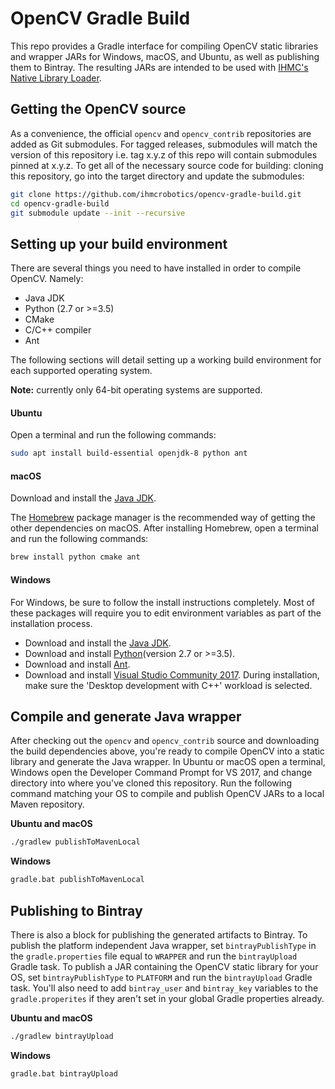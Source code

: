 # OpenCV Gradle Build

This repo provides a Gradle interface for compiling OpenCV static libraries and wrapper JARs for Windows, macOS, and Ubuntu,
as well as publishing them to Bintray. The resulting JARs are intended to be used with [IHMC's Native Library Loader](https://github.com/ihmcrobotics/ihmc-native-library-loader).

## Getting the OpenCV source
As a convenience, the official `opencv` and `opencv_contrib` repositories are added as Git submodules. For tagged releases,
submodules will match the version of this repository i.e. tag x.y.z of this repo will contain submodules pinned at x.y.z. To
get all of the necessary source code for building: cloning this repository, go into the target directory and update the submodules:
```bash
git clone https://github.com/ihmcrobotics/opencv-gradle-build.git
cd opencv-gradle-build
git submodule update --init --recursive
```

## Setting up your build environment
There are several things you need to have installed in order to compile OpenCV. Namely:

- Java JDK
- Python (2.7 or >=3.5)
- CMake
- C/C++ compiler
- Ant

The following sections will detail setting up a working build environment for each supported operating system.

**Note:** currently only 64-bit operating systems are supported.

#### Ubuntu
Open a terminal and run the following commands:
```bash
sudo apt install build-essential openjdk-8 python ant
```

#### macOS
Download and install the [Java JDK](http://www.oracle.com/technetwork/java/javase/downloads/index-jsp-138363.html).

The [Homebrew](https://brew.sh) package manager is the recommended way of getting the other dependencies on macOS. After
installing Homebrew, open a terminal and run the following commands:
```bash
brew install python cmake ant
```

#### Windows
For Windows, be sure to follow the install instructions completely. Most of these packages will require you to edit environment
variables as part of the installation process.
- Download and install the [Java JDK](http://www.oracle.com/technetwork/java/javase/downloads/index-jsp-138363.html).
- Download and install [Python](https://www.python.org)(version 2.7 or >=3.5).
- Download and install [Ant](http://ant.apache.org/manual/install.html).
- Download and install [Visual Studio Community 2017](https://www.visualstudio.com/). During installation, make sure the 'Desktop development
with C++' workload is selected.

## Compile and generate Java wrapper
After checking out the `opencv` and `opencv_contrib` source and downloading the build dependencies above, you're ready to compile
OpenCV into a static library and generate the Java wrapper. In Ubuntu or macOS open a terminal, Windows open the Developer Command
Prompt for VS 2017, and change directory into where you've cloned this repository. Run the following command matching your OS to
compile and publish OpenCV JARs to a local Maven repository.

**Ubuntu and macOS**
```bash
./gradlew publishToMavenLocal
```

**Windows**
```bash
gradle.bat publishToMavenLocal
```

## Publishing to Bintray
There is also a block for publishing the generated artifacts to Bintray. To publish the platform independent Java wrapper,
set `bintrayPublishType` in the `gradle.properties` file equal to `WRAPPER` and run the `bintrayUpload` Gradle task. To publish
a JAR containing the OpenCV static library for your OS, set `bintrayPublishType` to `PLATFORM` and run the `bintrayUpload`
Gradle task. You'll also need to add `bintray_user` and `bintray_key` variables to the `gradle.properites` if they aren't
set in your global Gradle properties already.

**Ubuntu and macOS**
```bash
./gradlew bintrayUpload
```

**Windows**
```bash
gradle.bat bintrayUpload
```